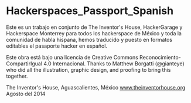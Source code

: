 Hackerspaces_Passport_Spanish
=======

Este es un trabajo en conjunto de The Inventor's House, HackerGarage 
y Hackerspace Monterrey para todos los hackerspace de México y toda la comunidad
de habla hispana, hemos traducido y puesto en formatos editables el pasaporte hacker
en español.

Este obra está bajo una licencia de Creative Commons 
Reconocimiento-CompartirIgual 4.0 Internacional.
Thanks to Matthew Borgatti (@gianteye) who did all the illustration, graphic design, and proofing to bring this together.

The Inventor's House, Aguascalientes, México
www.theinventorhouse.org
Agosto del 2014
